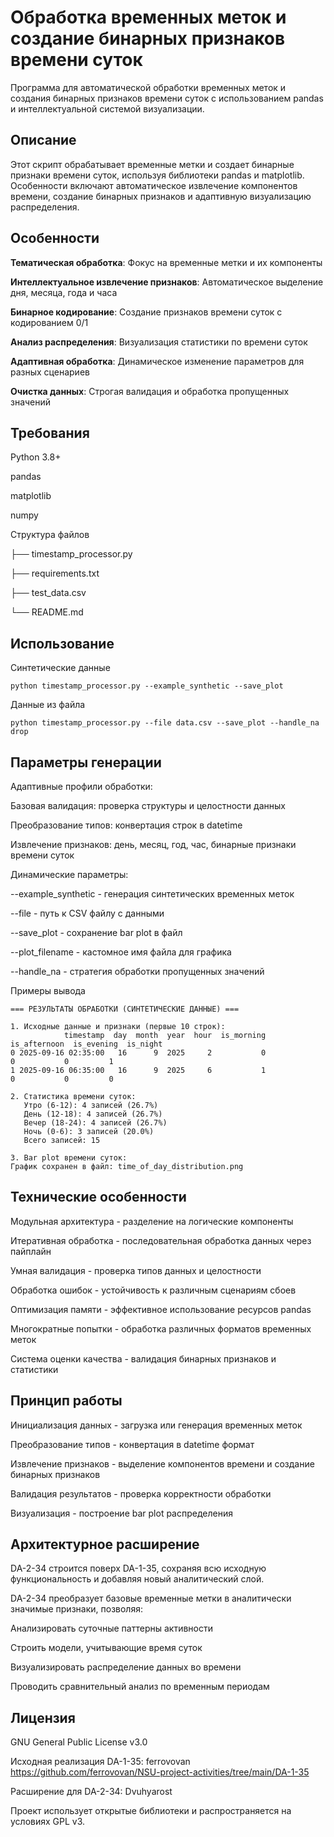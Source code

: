 # Обработка временных меток и создание бинарных признаков времени суток
Программа для автоматической обработки временных меток и создания бинарных признаков времени суток с использованием pandas и интеллектуальной системой визуализации.

## Описание
Этот скрипт обрабатывает временные метки и создает бинарные признаки времени суток, используя библиотеки pandas и matplotlib. Особенности включают автоматическое извлечение компонентов времени, создание бинарных признаков и адаптивную визуализацию распределения.

## Особенности
**Тематическая обработка**: Фокус на временные метки и их компоненты

**Интеллектуальное извлечение признаков**: Автоматическое выделение дня, месяца, года и часа

**Бинарное кодирование**: Создание признаков времени суток с кодированием 0/1

**Анализ распределения**: Визуализация статистики по времени суток

**Адаптивная обработка**: Динамическое изменение параметров для разных сценариев

**Очистка данных**: Строгая валидация и обработка пропущенных значений

## Требования
Python 3.8+

pandas

matplotlib

numpy

Структура файлов

├── timestamp_processor.py  

├── requirements.txt          

├── test_data.csv           

└── README.md              

## Использование
Синтетические данные
```
python timestamp_processor.py --example_synthetic --save_plot
```
Данные из файла
```
python timestamp_processor.py --file data.csv --save_plot --handle_na drop
```
## Параметры генерации
Адаптивные профили обработки:

Базовая валидация: проверка структуры и целостности данных

Преобразование типов: конвертация строк в datetime

Извлечение признаков: день, месяц, год, час, бинарные признаки времени суток

Динамические параметры:

--example_synthetic - генерация синтетических временных меток

--file - путь к CSV файлу с данными

--save_plot - сохранение bar plot в файл

--plot_filename - кастомное имя файла для графика

--handle_na - стратегия обработки пропущенных значений

Примеры вывода
```
=== РЕЗУЛЬТАТЫ ОБРАБОТКИ (СИНТЕТИЧЕСКИЕ ДАННЫЕ) ===

1. Исходные данные и признаки (первые 10 строк):
            timestamp  day  month  year  hour  is_morning  is_afternoon  is_evening  is_night
0 2025-09-16 02:35:00   16      9  2025     2           0             0           0         1
1 2025-09-16 06:35:00   16      9  2025     6           1             0           0         0

2. Статистика времени суток:
   Утро (6-12): 4 записей (26.7%)
   День (12-18): 4 записей (26.7%)
   Вечер (18-24): 4 записей (26.7%)
   Ночь (0-6): 3 записей (20.0%)
   Всего записей: 15

3. Bar plot времени суток:
График сохранен в файл: time_of_day_distribution.png
```
## Технические особенности
Модульная архитектура - разделение на логические компоненты

Итеративная обработка - последовательная обработка данных через пайплайн

Умная валидация - проверка типов данных и целостности

Обработка ошибок - устойчивость к различным сценариям сбоев

Оптимизация памяти - эффективное использование ресурсов pandas

Многократные попытки - обработка различных форматов временных меток

Система оценки качества - валидация бинарных признаков и статистики

## Принцип работы
Инициализация данных - загрузка или генерация временных меток

Преобразование типов - конвертация в datetime формат

Извлечение признаков - выделение компонентов времени и создание бинарных признаков

Валидация результатов - проверка корректности обработки

Визуализация - построение bar plot распределения
## Архитектурное расширение
DA-2-34 строится поверх DA-1-35, сохраняя всю исходную функциональность и добавляя новый аналитический слой. 

DA-2-34 преобразует базовые временные метки в аналитически значимые признаки, позволяя:

Анализировать суточные паттерны активности

Строить модели, учитывающие время суток

Визуализировать распределение данных во времени

Проводить сравнительный анализ по временным периодам


## Лицензия
GNU General Public License v3.0

Исходная реализация DA-1-35: ferrovovan
https://github.com/ferrovovan/NSU-project-activities/tree/main/DA-1-35

Расширение для DA-2-34: Dvuhyarost

Проект использует открытые библиотеки и распространяется на условиях GPL v3.
